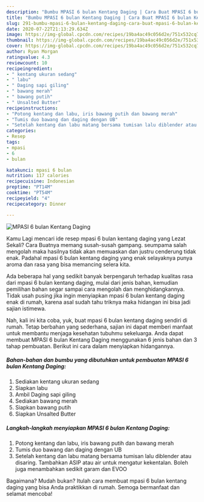 ```yaml
---
description: "Bumbu MPASI 6 bulan Kentang Daging | Cara Buat MPASI 6 bulan Kentang Daging Yang Bikin Ngiler"
title: "Bumbu MPASI 6 bulan Kentang Daging | Cara Buat MPASI 6 bulan Kentang Daging Yang Bikin Ngiler"
slug: 291-bumbu-mpasi-6-bulan-kentang-daging-cara-buat-mpasi-6-bulan-kentang-daging-yang-bikin-ngiler
date: 2020-07-22T21:13:29.634Z
image: https://img-global.cpcdn.com/recipes/19ba4ac49c056d2e/751x532cq70/mpasi-6-bulan-kentang-daging-foto-resep-utama.jpg
thumbnail: https://img-global.cpcdn.com/recipes/19ba4ac49c056d2e/751x532cq70/mpasi-6-bulan-kentang-daging-foto-resep-utama.jpg
cover: https://img-global.cpcdn.com/recipes/19ba4ac49c056d2e/751x532cq70/mpasi-6-bulan-kentang-daging-foto-resep-utama.jpg
author: Ryan Morgan
ratingvalue: 4.3
reviewcount: 10
recipeingredient:
- " kentang ukuran sedang"
- " labu"
- " Daging sapi giling"
- " bawang merah"
- " bawang putih"
- " Unsalted Butter"
recipeinstructions:
- "Potong kentang dan labu, iris bawang putih dan bawang merah"
- "Tumis duo bawang dan daging dengan UB"
- "Setelah kentang dan labu matang bersama tumisan lalu diblender atau disaring. Tambahkan ASIP atau air untuk mengatur kekentalan. Boleh juga menambahkan sedikit garam dan EVOO"
categories:
- Resep
tags:
- mpasi
- 6
- bulan

katakunci: mpasi 6 bulan 
nutrition: 117 calories
recipecuisine: Indonesian
preptime: "PT14M"
cooktime: "PT54M"
recipeyield: "4"
recipecategory: Dinner

---
```



![MPASI 6 bulan Kentang Daging](https://img-global.cpcdn.com/recipes/19ba4ac49c056d2e/751x532cq70/mpasi-6-bulan-kentang-daging-foto-resep-utama.jpg)

Kamu Lagi mencari ide resep mpasi 6 bulan kentang daging yang Lezat Sekali? Cara Buatnya memang susah-susah gampang. seumpama salah mengolah maka hasilnya tidak akan memuaskan dan justru cenderung tidak enak. Padahal mpasi 6 bulan kentang daging yang enak selayaknya punya aroma dan rasa yang bisa memancing selera kita.



Ada beberapa hal yang sedikit banyak berpengaruh terhadap kualitas rasa dari mpasi 6 bulan kentang daging, mulai dari jenis bahan, kemudian pemilihan bahan segar sampai cara mengolah dan menghidangkannya. Tidak usah pusing jika ingin menyiapkan mpasi 6 bulan kentang daging enak di rumah, karena asal sudah tahu triknya maka hidangan ini bisa jadi sajian istimewa.


Nah, kali ini kita coba, yuk, buat mpasi 6 bulan kentang daging sendiri di rumah. Tetap berbahan yang sederhana, sajian ini dapat memberi manfaat untuk membantu menjaga kesehatan tubuhmu sekeluarga. Anda dapat membuat MPASI 6 bulan Kentang Daging menggunakan 6 jenis bahan dan 3 tahap pembuatan. Berikut ini cara dalam menyiapkan hidangannya.

<!--inarticleads1-->

##### Bahan-bahan dan bumbu yang dibutuhkan untuk pembuatan MPASI 6 bulan Kentang Daging:

1. Sediakan  kentang ukuran sedang
1. Siapkan  labu
1. Ambil  Daging sapi giling
1. Sediakan  bawang merah
1. Siapkan  bawang putih
1. Siapkan  Unsalted Butter




<!--inarticleads2-->

##### Langkah-langkah menyiapkan MPASI 6 bulan Kentang Daging:

1. Potong kentang dan labu, iris bawang putih dan bawang merah
1. Tumis duo bawang dan daging dengan UB
1. Setelah kentang dan labu matang bersama tumisan lalu diblender atau disaring. Tambahkan ASIP atau air untuk mengatur kekentalan. Boleh juga menambahkan sedikit garam dan EVOO




Bagaimana? Mudah bukan? Itulah cara membuat mpasi 6 bulan kentang daging yang bisa Anda praktikkan di rumah. Semoga bermanfaat dan selamat mencoba!
